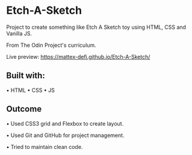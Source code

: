 # Etch-A-Sketch

Project to create something like Etch A Sketch toy using HTML, CSS and Vanilla JS.

From The Odin Project's curriculum.

Live preview: https://mattex-defi.github.io/Etch-A-Sketch/

## Built with:

• HTML
• CSS
• JS

## Outcome

• Used CSS3 grid and Flexbox to create layout.

• Used Git and GitHub for project management.

• Tried to maintain clean code.
